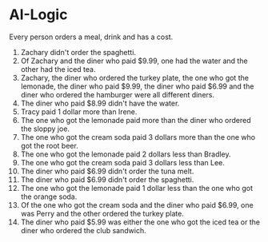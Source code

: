 # AI-Logic

Every person orders a meal, drink and has a cost.

1. Zachary didn't order the spaghetti.
2. Of Zachary and the diner who paid $9.99, one had the water and the other had the iced tea.
3. Zachary, the diner who ordered the turkey plate, the one who got the lemonade, the diner who paid $9.99, the diner who paid $6.99 and the diner who ordered the hamburger were all different diners.
4. The diner who paid $8.99 didn't have the water.
5. Tracy paid 1 dollar more than Irene.
6. The one who got the lemonade paid more than the diner who ordered the sloppy joe.
7. The one who got the cream soda paid 3 dollars more than the one who got the root beer.
8. The one who got the lemonade paid 2 dollars less than Bradley.
9. The one who got the cream soda paid 3 dollars less than Lee.
10. The diner who paid $6.99 didn't order the tuna melt.
11. The diner who paid $6.99 didn't order the spaghetti.
12. The one who got the lemonade paid 1 dollar less than the one who got the orange soda.
13. Of the one who got the cream soda and the diner who paid $6.99, one was Perry and the other ordered the turkey plate.
14. The diner who paid $5.99 was either the one who got the iced tea or the diner who ordered the club sandwich.
